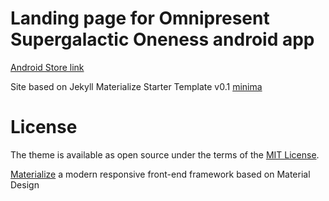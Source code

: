 # Landing page for Omnipresent Supergalactic Oneness android app

[Android Store link][1]

Site based on Jekyll Materialize Starter Template v0.1 [minima][2]

# License

The theme is available as open source under the terms of the [MIT License][3].

[Materialize][4] a  modern responsive front-end framework based on Material Design

[1]: https://play.google.com/store/apps/details?id=io.csabatech.omnipresent
[2]: https://github.com/macrod68/jekyll-materialize-starter-template
[3]: https://opensource.org/licenses/MIT
[4]: http://materializecss.com/
